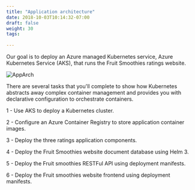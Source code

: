 ```yaml
---
title: "Application architecture"
date: 2018-10-03T10:14:32-07:00
draft: false
weight: 30
tags:
  
---
```


Our goal is to deploy an Azure managed Kubernetes service, Azure Kubernetes Service (AKS), that runs the Fruit Smoothies ratings website.

![AppArch](/images/mfe/app-arch.svg?classes=border,shadow)

There are several tasks that you'll complete to show how Kubernetes abstracts away complex container management and provides you with declarative configuration to orchestrate containers.

1 - Use AKS to deploy a Kubernetes cluster.

2 - Configure an Azure Container Registry to store application container images.

3 - Deploy the three ratings application components.

4 - Deploy the Fruit Smoothies website document database using Helm 3.

5 - Deploy the Fruit smoothies RESTFul API using deployment manifests.

6 - Deploy the Fruit smoothies website frontend using deployment manifests.





